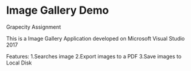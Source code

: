 # Image Gallery Demo
Grapecity Assignment

This is a Image Gallery Application developed on Microsoft Visual Studio 2017

Features:
1.Searches image
2.Export images to a PDF
3.Save images to Local Disk
